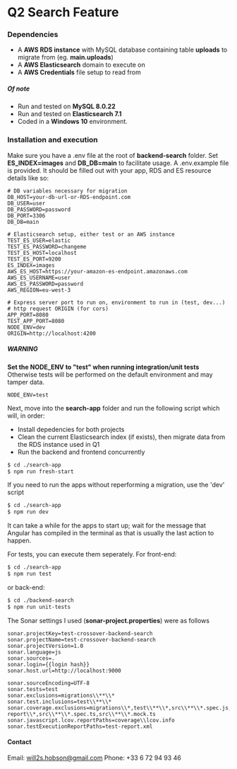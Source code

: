 # Q2 Search Feature

### Dependencies
- A **AWS RDS instance** with MySQL database containing table **uploads** to migrate from (eg. **main.uploads**)
- A **AWS Elasticsearch** domain to execute on
- A **AWS Credentials** file setup to read from

##### Of note
- Run and tested on **MySQL  8.0.22**
- Run and tested on **Elasticsearch 7.1**
- Coded in a **Windows 10** environment.

### Installation and execution

Make sure you have a .env file at the root of **backend-search** folder.
Set **ES_INDEX=images** and **DB_DB=main** to facilitate usage.
A .env.example file is provided.
It should be filled out with your app, RDS and ES resource details like so:
```
# DB variables necessary for migration
DB_HOST=your-db-url-or-RDS-endpoint.com
DB_USER=user
DB_PASSWORD=password
DB_PORT=3306
DB_DB=main

# Elasticsearch setup, either test or an AWS instance
TEST_ES_USER=elastic
TEST_ES_PASSWORD=changeme
TEST_ES_HOST=localhost
TEST_ES_PORT=9200
ES_INDEX=images
AWS_ES_HOST=https://your-amazon-es-endpoint.amazonaws.com
AWS_ES_USERNAME=user
AWS_ES_PASSWORD=password
AWS_REGION=eu-west-3

# Express server port to run on, environment to run in (test, dev...)
# http request ORIGIN (for cors)
APP_PORT=8080
TEST_APP_PORT=8080
NODE_ENV=dev
ORIGIN=http://localhost:4200
```
##### WARNING
**Set the NODE_ENV to "test" when running integration/unit tests**
Otherwise tests will be performed on the default environment and may tamper data.
```
NODE_ENV=test
```
Next, move into the **search-app** folder and run the following script which will, in order:
* Install depedencies for both projects
* Clean the current Elasticsearch index (if exists), then migrate data from the RDS instance used in Q1
* Run the backend and frontend concurrently
```sh
$ cd ./search-app
$ npm run fresh-start
```
If you need to run the apps without reperforming a migration, use the 'dev' script
```sh
$ cd ./search-app
$ npm run dev
```
It can take a while for the apps to start up; wait for the message that Angular has compiled in the terminal as that is usually the last action to happen.

For tests, you can execute them seperately. For front-end:
```sh
$ cd ./search-app
$ npm run test
```
or back-end:
```sh
$ cd ./backend-search
$ npm run unit-tests
```
The Sonar settings I used (**sonar-project.properties**) were as follows
```
sonar.projectKey=test-crossover-backend-search
sonar.projectName=test-crossover-backend-search
sonar.projectVersion=1.0
sonar.language=js
sonar.sources=.
sonar.login={{login hash}}
sonar.host.url=http://localhost:9000

sonar.sourceEncoding=UTF-8
sonar.tests=test
sonar.exclusions=migrations\\**\\*
sonar.test.inclusions=test\\**\\*
sonar.coverage.exclusions=migrations\\*,test\\**\\*,src\\**\\*.spec.js,src\\**\\*.mock.js,node_modules\\*,coverage\\lcov-report\\*,src\\**\\*.spec.ts,src\\**\\*.mock.ts
sonar.javascript.lcov.reportPaths=coverage\\lcov.info
sonar.testExecutionReportPaths=test-report.xml
```
#### Contact
Email: will2s.hobson@gmail.com
Phone: +33 6 72 94 93 46 